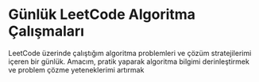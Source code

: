 # Günlük LeetCode Algoritma Çalışmaları
 LeetCode üzerinde çalıştığım algoritma problemleri ve çözüm stratejilerimi içeren bir günlük. Amacım, pratik yaparak algoritma bilgimi derinleştirmek ve problem çözme yeteneklerimi artırmak
